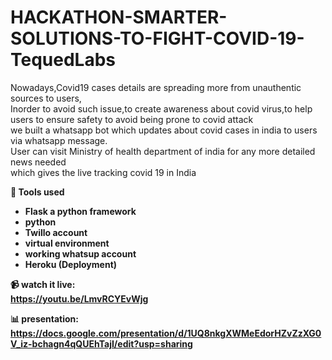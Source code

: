 # HACKATHON-SMARTER-SOLUTIONS-TO-FIGHT-COVID-19-TequedLabs
Nowadays,Covid19 cases details are spreading more from unauthentic sources to users,<br>Inorder to avoid such issue,to create awareness about covid virus,to help users to ensure safety to avoid being prone to covid attack<br>we built a whatsapp bot which updates about covid cases in india to users via whatsapp message.<br>User can visit Ministry of health department of india for any more detailed news needed<br>
which gives the live tracking covid 19 in India


<B>🧰 Tools used</br>
<ul>
  <li>Flask a python framework</li>
  <li>python</li>
  <li>Twillo account</li>
  <li> virtual environment</li>
  <li> working whatsup account</li>
  <li> Heroku (Deployment)</li>
</ul>


<B>📹 watch it live:<br>
     https://youtu.be/LmvRCYEvWjg

<B>📊 presentation:<br>
   https://docs.google.com/presentation/d/1UQ8nkgXWMeEdorHZvZzXG0V_iz-bchagn4qQUEhTajI/edit?usp=sharing
